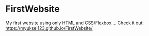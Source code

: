 # FirstWebsite
My first website using only HTML and CSS/Flexbox....
Check it out:
https://myuksel123.github.io/FirstWebsite/
